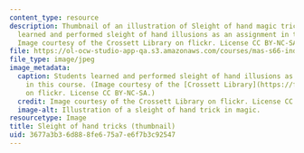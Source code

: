```yaml
---
content_type: resource
description: Thumbnail of an illustration of Sleight of hand magic tricks. Students
  learned and performed sleight of hand illusions as an assignment in this course.
  Image courtesy of the Crossett Library on flickr. License CC BY-NC-SA.
file: https://ol-ocw-studio-app-qa.s3.amazonaws.com/courses/mas-s66-indistinguishable-from-magic-as-interface-technology-and-tradition-spring-2015/3677a3b36d888fe675a7e6f7b3c92547_mas-s66s15-th.jpg
file_type: image/jpeg
image_metadata:
  caption: Students learned and performed sleight of hand illusions as an assignment
    in this course. (Image courtesy of the [Crossett Library](https://flic.kr/p/9dnnAL)
    on flickr. License CC BY-NC-SA.)
  credit: Image courtesy of the Crossett Library on flickr. License CC BY-NC-SA.
  image-alt: Illustration of a sleight of hand trick in magic.
resourcetype: Image
title: Sleight of hand tricks (thumbnail)
uid: 3677a3b3-6d88-8fe6-75a7-e6f7b3c92547
---
```

